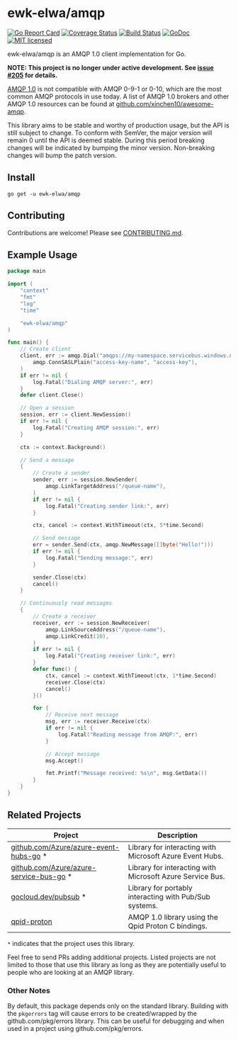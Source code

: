 # **ewk-elwa/amqp**

[![Go Report Card](https://goreportcard.com/badge/ewk-elwa/amqp)](https://goreportcard.com/report/ewk-elwa/amqp)
[![Coverage Status](https://coveralls.io/repos/github/vcabbage/amqp/badge.svg?branch=master)](https://coveralls.io/github/vcabbage/amqp?branch=master)
[![Build Status](https://github.com/vcabbage/amqp/workflows/tests/badge.svg)](https://github.com/vcabbage/amqp/actions)
[![GoDoc](https://godoc.org/ewk-elwa/amqp?status.svg)](http://godoc.org/ewk-elwa/amqp)
[![MIT licensed](https://img.shields.io/badge/license-MIT-blue.svg)](https://raw.githubusercontent.com/vcabbage/amqp/master/LICENSE)

ewk-elwa/amqp is an AMQP 1.0 client implementation for Go.

**NOTE: This project is no longer under active development. See [issue #205](https://github.com/vcabbage/amqp/issues/205) for details.**

[AMQP 1.0](http://docs.oasis-open.org/amqp/core/v1.0/os/amqp-core-overview-v1.0-os.html) is not compatible with AMQP 0-9-1 or 0-10, which are
the most common AMQP protocols in use today. A list of AMQP 1.0 brokers and other
AMQP 1.0 resources can be found at [github.com/xinchen10/awesome-amqp](https://github.com/xinchen10/awesome-amqp).

This library aims to be stable and worthy of production usage, but the API is still subject to change. To conform with SemVer, the major version will remain 0 until the API is deemed stable. During this period breaking changes will be indicated by bumping the minor version. Non-breaking changes will bump the patch version.

## Install

```
go get -u ewk-elwa/amqp
```

## Contributing

Contributions are welcome! Please see [CONTRIBUTING.md](CONTRIBUTING.md).

## Example Usage

``` go
package main

import (
	"context"
	"fmt"
	"log"
	"time"

	"ewk-elwa/amqp"
)

func main() {
	// Create client
	client, err := amqp.Dial("amqps://my-namespace.servicebus.windows.net",
		amqp.ConnSASLPlain("access-key-name", "access-key"),
	)
	if err != nil {
		log.Fatal("Dialing AMQP server:", err)
	}
	defer client.Close()

	// Open a session
	session, err := client.NewSession()
	if err != nil {
		log.Fatal("Creating AMQP session:", err)
	}

	ctx := context.Background()

	// Send a message
	{
		// Create a sender
		sender, err := session.NewSender(
			amqp.LinkTargetAddress("/queue-name"),
		)
		if err != nil {
			log.Fatal("Creating sender link:", err)
		}

		ctx, cancel := context.WithTimeout(ctx, 5*time.Second)

		// Send message
		err = sender.Send(ctx, amqp.NewMessage([]byte("Hello!")))
		if err != nil {
			log.Fatal("Sending message:", err)
		}

		sender.Close(ctx)
		cancel()
	}

	// Continuously read messages
	{
		// Create a receiver
		receiver, err := session.NewReceiver(
			amqp.LinkSourceAddress("/queue-name"),
			amqp.LinkCredit(10),
		)
		if err != nil {
			log.Fatal("Creating receiver link:", err)
		}
		defer func() {
			ctx, cancel := context.WithTimeout(ctx, 1*time.Second)
			receiver.Close(ctx)
			cancel()
		}()

		for {
			// Receive next message
			msg, err := receiver.Receive(ctx)
			if err != nil {
				log.Fatal("Reading message from AMQP:", err)
			}

			// Accept message
			msg.Accept()

			fmt.Printf("Message received: %s\n", msg.GetData())
		}
	}
}
```

## Related Projects

| Project | Description |
|---------|-------------|
| [github.com/Azure/azure-event-hubs-go](https://github.com/Azure/azure-event-hubs-go) * | Library for interacting with Microsoft Azure Event Hubs. |
| [github.com/Azure/azure-service-bus-go](https://github.com/Azure/azure-service-bus-go) * | Library for interacting with Microsoft Azure Service Bus. |
| [gocloud.dev/pubsub](https://gocloud.dev/pubsub) * | Library for portably interacting with Pub/Sub systems. |
| [qpid-proton](https://github.com/apache/qpid-proton/tree/go1) | AMQP 1.0 library using the Qpid Proton C bindings. |

`*` indicates that the project uses this library.

Feel free to send PRs adding additional projects. Listed projects are not limited to those that use this library as long as they are potentially useful to people who are looking at an AMQP library.

### Other Notes

By default, this package depends only on the standard library. Building with the
`pkgerrors` tag will cause errors to be created/wrapped by the github.com/pkg/errors
library. This can be useful for debugging and when used in a project using
github.com/pkg/errors.
